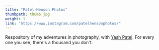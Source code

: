 ```yaml
---
title: "Patel-Henson Photos"
thumbpath: thumb.jpg
weight: 1
link: "https://www.instagram.com/patelhensonphotos/"
---
```


Respository of my adventures in photography, with [Yash Patel](https://darkishlocket10.github.io/). For every one you see, there's a thousand you don't.
